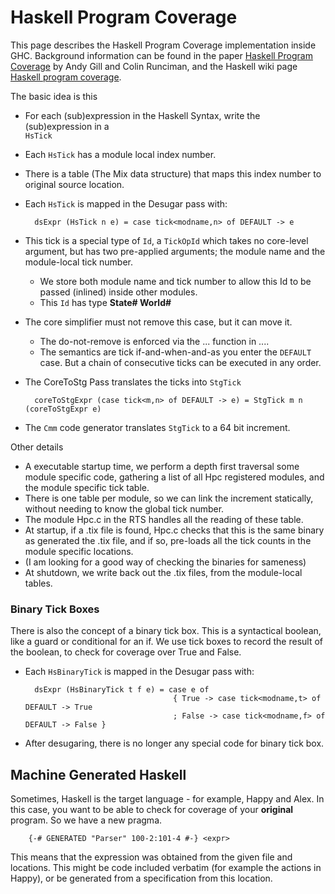 # Haskell Program Coverage



This page describes the Haskell Program Coverage implementation inside GHC. Background information can be found in the paper [
Haskell Program Coverage](http://www.ittc.ku.edu/~andygill/papers/Hpc07.pdf) by Andy Gill and Colin Runciman, and the Haskell wiki page [
Haskell program coverage](https://wiki.haskell.org/Haskell_program_coverage).



The basic idea is this


- For each (sub)expression in the Haskell Syntax, write the (sub)expression in a    
  `HsTick`
- Each `HsTick` has a module local index number.
- There is a table (The Mix data structure) that maps this index number to original source location.
- Each `HsTick` is mapped in the Desugar pass with: 

  ```wiki
    dsExpr (HsTick n e) = case tick<modname,n> of DEFAULT -> e
  ```
- This tick is a special type of `Id`, a `TickOpId` which takes no core-level argument, but has two pre-applied arguments; the module name and the module-local tick number.

  - We store both module name and tick number to allow this Id to be passed (inlined) inside other modules.
  - This `Id` has type **State\# World\#**
- The core simplifier must not remove this case, but it can move it.

  - The do-not-remove is enforced via the ... function in ....
  - The semantics are tick if-and-when-and-as you enter the `DEFAULT` case. But a chain of consecutive ticks can be executed in any order.
- The CoreToStg Pass translates the ticks into `StgTick`

  ```wiki
    coreToStgExpr (case tick<m,n> of DEFAULT -> e) = StgTick m n (coreToStgExpr e)
  ```
- The `Cmm` code generator translates `StgTick` to a 64 bit increment.


Other details


- A executable startup time, we perform a depth first traversal some module
  specific code, gathering a list of all Hpc registered modules, and the
  module specific tick table. 
- There is one table per module, so we can link the increment statically,
  without needing to know the global tick number.
- The module Hpc.c in the RTS handles all the reading of these table.
- At startup, if a .tix file is found, Hpc.c checks that this is the same
  binary as generated the .tix file, and if so, pre-loads all the tick counts
  in the module specific locations.
- (I am looking for a good way of checking the binaries for sameness)
- At shutdown, we write back out the .tix files, from the module-local tables.

### Binary Tick Boxes



There is also the concept of a binary tick box. This is a syntactical boolean, like a guard or conditional for an if.
We use tick boxes to record the result of the boolean, to check for coverage over True and False.


- Each `HsBinaryTick` is mapped in the Desugar pass with: 

  ```wiki
    dsExpr (HsBinaryTick t f e) = case e of 
                                   { True -> case tick<modname,t> of DEFAULT -> True
                                   ; False -> case tick<modname,f> of DEFAULT -> False }

  ```

- After desugaring, there is no longer any special code for binary tick box.

## Machine Generated Haskell



Sometimes, Haskell is the target language - for example, Happy and Alex. In this case, you want to be able to check for coverage
of your **original** program. So we have a new pragma.


```wiki
    {-# GENERATED "Parser" 100-2:101-4 #-} <expr>
```


This means that the expression was obtained from the given file and locations. This might be code included verbatim
(for example the actions in Happy), or be generated from a specification from this location.


